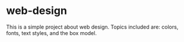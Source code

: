 # web-design

This is a simple project about web design. Topics included are: colors, fonts, text styles, and the box model.
